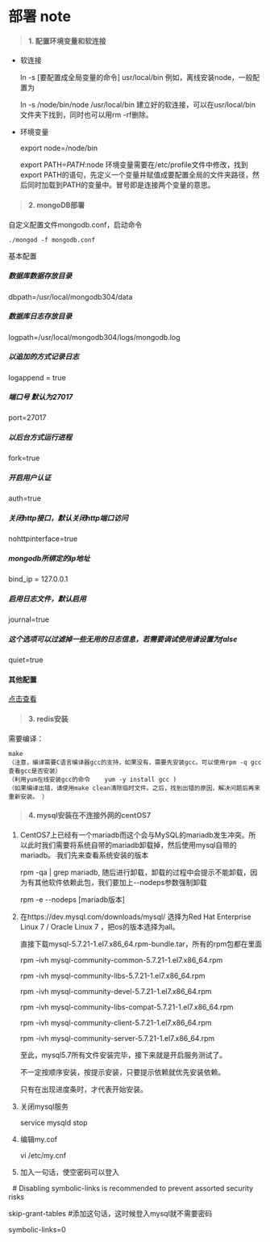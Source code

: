 部署 note
===========================
> #### 1. 配置环境变量和软连接
+ 软连接


    ln -s [要配置成全局变量的命令] usr/local/bin
例如，离线安装node，一般配置为

    ln -s /node/bin/node /usr/local/bin
建立好的软连接，可以在usr/local/bin文件夹下找到，同时也可以用rm -rf删除。
+ 环境变量


    export node=/node/bin
    
    export PATH=$PATH:$node
环境变量需要在/etc/profile文件中修改，找到export&nbsp;PATH的语句，先定义一个变量并赋值成要配置全局的文件夹路径，然后同时加载到PATH的变量中。冒号即是连接两个变量的意思。
> #### 2. mongoDB部署
自定义配置文件mongodb.conf，启动命令

    ./mongod -f mongodb.conf
基本配置

##### 数据库数据存放目录

dbpath=/usr/local/mongodb304/data
##### 数据库日志存放目录
logpath=/usr/local/mongodb304/logs/mongodb.log 
##### 以追加的方式记录日志
logappend = true
##### 端口号 默认为27017
port=27017 
##### 以后台方式运行进程
fork=true 
##### 开启用户认证
auth=true
##### 关闭http接口，默认关闭http端口访问
nohttpinterface=true
##### mongodb所绑定的ip地址
bind_ip = 127.0.0.1 
##### 启用日志文件，默认启用
journal=true 
##### 这个选项可以过滤掉一些无用的日志信息，若需要调试使用请设置为false
quiet=true 

#### 其他配置
<a href='https://www.cnblogs.com/xuange306/p/6074078.html'>点击查看</a>

> #### 3. redis安装

需要编译：

    make        
    （注意，编译需要C语言编译器gcc的支持，如果没有，需要先安装gcc。可以使用rpm -q gcc查看gcc是否安装）
    （利用yum在线安装gcc的命令    yum -y install gcc )
    （如果编译出错，请使用make clean清除临时文件。之后，找到出错的原因，解决问题后再来重新安装。 ）

> #### 4. mysql安装在不连接外网的centOS7 

1. CentOS7上已经有一个mariadb而这个会与MySQL的mariadb发生冲突。所以此时我们需要将系统自带的mariadb卸载掉，然后使用mysql自带的mariadb。
我们先来查看系统安装的版本

    
    rpm -qa | grep mariadb,
随后进行卸载，卸载的过程中会提示不能卸载，因为有其他软件依赖此包，我们要加上--nodeps参数强制卸载

    rpm -e --nodeps [mariadb版本]
2. 在https://dev.mysql.com/downloads/mysql/ 选择为Red Hat Enterprise Linux 7 / Oracle Linux 7 ，把os的版本选择为all。 
   
   直接下载mysql-5.7.21-1.el7.x86_64.rpm-bundle.tar，所有的rpm包都在里面
   
   rpm -ivh mysql-community-common-5.7.21-1.el7.x86_64.rpm
   
   rpm -ivh mysql-community-libs-5.7.21-1.el7.x86_64.rpm
   
   rpm -ivh mysql-community-devel-5.7.21-1.el7.x86_64.rpm
   
   rpm -ivh mysql-community-libs-compat-5.7.21-1.el7.x86_64.rpm
   
   rpm -ivh mysql-community-client-5.7.21-1.el7.x86_64.rpm
   
   rpm -ivh mysql-community-server-5.7.21-1.el7.x86_64.rpm
   
   至此，mysql5.7所有文件安装完毕，接下来就是开启服务测试了。 
   
   不一定按顺序安装，按提示安装，只要提示依赖就优先安装依赖。
   
   只有在出现进度条时，才代表开始安装。
   
3. 关闭mysql服务


    service mysqld stop
4. 编辑my.cof


    vi /etc/my.cnf
5. 加入一句话，使空密码可以登入


   \# Disabling symbolic-links is recommended to prevent assorted security risks
   
   skip-grant-tables     #添加这句话，这时候登入mysql就不需要密码
   
   symbolic-links=0
   


